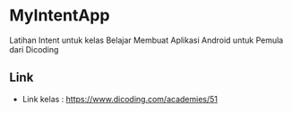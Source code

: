 # MyIntentApp
Latihan Intent untuk kelas Belajar Membuat Aplikasi Android untuk Pemula dari Dicoding

## Link
* Link kelas : https://www.dicoding.com/academies/51 

